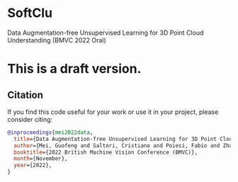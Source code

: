 # SoftClu
Data Augmentation-free Unsupervised Learning for 3D Point Cloud Understanding (BMVC 2022 Oral)
# This is a draft version.
## Citation
If you find this code useful for your work or use it in your project, please consider citing:
```bibtex
@inproceedings{mei2022data,
  title={Data Augmentation-free Unsupervised Learning for 3D Point Cloud Understanding},
  author={Mei, Guofeng and Saltori, Cristiano and Poiesi, Fabio and Zhang, Jian and Ricci, Elisa and Sebe, Nicu and Wu, Qiang},
  booktitle={2022 British Machine Vision Conference (BMVC)},
  month={November},
  year={2022},
}
```
